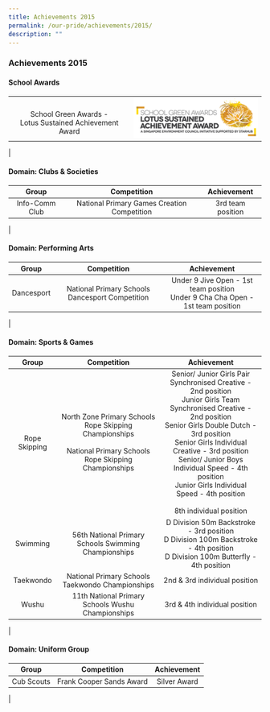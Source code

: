 ```yaml
---
title: Achievements 2015
permalink: /our-pride/achievements/2015/
description: ""
---
```



### **Achievements 2015**
#### **School Awards**

|  |  |
|:---:|:---:|
| <br>School Green Awards - <br> Lotus Sustained Achievement Award | ![](/images/2017schaward.jpg) |
|

#### **Domain: Clubs & Societies**

| Group | Competition | Achievement |
|:---:|:---:|:---:|
| Info-Comm Club | National Primary Games Creation Competition | 3rd team position | 
|

#### **Domain: Performing Arts**

| Group | Competition | Achievement |
|:---:|:---:|:---:|
| Dancesport | National Primary Schools Dancesport Competition | Under 9 Jive Open - 1st team position<br>Under 9 Cha Cha Open - 1st team position | 
|

#### **Domain: Sports & Games**

| Group | Competition | Achievement |
|:---:|:---:|:---:|
| Rope Skipping | North Zone Primary Schools Rope Skipping Championships<br><br>National Primary Schools Rope Skipping Championships | Senior/ Junior Girls Pair Synchronised Creative - 2nd position<br>Junior Girls Team Synchronised Creative - 2nd position<br>Senior Girls Double Dutch - 3rd position<br>Senior Girls Individual Creative - 3rd position<br>Senior/ Junior Boys Individual Speed - 4th position<br>Junior Girls Individual Speed - 4th position<br><br>8th individual position | 
| Swimming | 56th National Primary Schools Swimming Championships | D Division 50m Backstroke - 3rd position<br>D Division 100m Backstroke - 4th position<br>D Division 100m Butterfly - 4th position | 
| Taekwondo | National Primary Schools Taekwondo Championships | 2nd & 3rd individual position | 
| Wushu | 11th National Primary Schools Wushu Championships | 3rd & 4th individual position | 
|

#### **Domain: Uniform Group**

| Group | Competition | Achievement |
|:---:|:---:|:---:|
| Cub Scouts | Frank Cooper Sands Award | Silver Award |
|